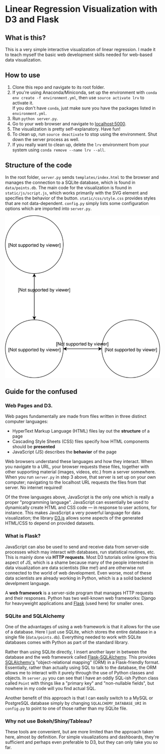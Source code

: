 # Linear Regression Visualization with D3 and Flask
## What is this?
This is a very simple interactive visualization of linear regression. I made it to teach myself the basic web development skills needed for web-based data visualization.

## How to use
1. Clone this repo and navigate to its root folder.
2. If you're using Anaconda/Miniconda, set up the environment with `conda env create -f environment.yml`, then use `source activate lrv` to activate it.<br />If you don't have `conda`, just make sure you have the packages listed in `environment.yml`.
3. Run `python server.py`.
4. Go to your web browser and navigate to [localhost:5000](http://localhost:5000).
5. The visualization is pretty self-explanatory. Have fun!
6. To clean up, run `source deactivate` to stop using the environment. Shut down the server process as well.
7. If you really want to clean up, delete the `lrv` environment from your system using `conda remove --name lrv --all`.

## Structure of the code
In the root folder, `server.py` sends `templates/index.html` to the browser and manages the connection to a SQLite database, which is found in `data/points.db`. The main code for the visualization is found in `static/js/script.js`, which works primarily with the SVG element and specifies the behavior of the button. `static/css/style.css` provides styles that are not data-dependent. `config.py` simply lists some configuration options which are
imported into `server.py`.

![](Diagram.svg)

## Guide for the confused
### Web Pages and D3.
Web pages fundamentally are made from files written in three distinct computer languages:
- HyperText Markup Language (HTML) files lay out the **structure** of a page
- Cascading Style Sheets (CSS) files specify how HTML components should be **presented**
- JavaScript (JS) describes the **behavior** of the page

Web browsers understand these languages and how they interact. When you navigate to a URL, your browser requests these files, together with other supporting material (images, videos, etc.) from a server somewhere. When you run `server.py` in step 3 above, that server is set up on your own computer; navigating to the localhost URL requests the files from that server. No internet required!

Of the three languages above, JavaScript is the only one which is really a proper "programming language". JavaScript can essentially be used to dynamically create HTML and CSS code &mdash; in response to user actions, for instance. This makes JavaScript a very powerful language for data visualization; the library [D3.js](https://d3js.org/) allows some aspects of the generated HTML/CSS to depend on provided datasets.

### What is Flask?
JavaScript can also be used to send and receive data from server-side processes which may interact with databases, run statistical routines, etc. This is mainly done via **HTTP requests**. Most D3 tutorials online ignore this aspect of JS, which is a shame because many of the people interested in data visualization are data scientists (like me!) and are otherwise not connected to the world of web development. Even worse, most of these data scientists are already working in Python, which is a a solid backend develpment language.

A **web framework** is a server-side program that manages HTTP requests and their responses. Python has two well-known web frameworks: Django for heavyweight applications and [Flask](http://flask.pocoo.org/) (used here) for smaller ones.

### SQLite and SQLAlchemy
One of the advantages of using a web framework is that it allows for the use of a database. Here I just use SQLite, which stores the entire database in a single file (`data/points.db`). Everything needed to work with SQLite databases comes with Python as part of the standard library.

Rather than using SQLite directly, I insert another layer in between the database and the web framework called [Flask-SQLAlchemy](http://flask-sqlalchemy.pocoo.org/2.3/). This provides [SQLAlchemy's](https://www.sqlalchemy.org/) "object-relational mapping" (ORM) in a Flask-friendly format. Essentially, rather than actually using SQL to talk to the database, the ORM allows me to interact with it purely through the use of Python classes and objects. In `server.py` you can see that I have an oddly SQL-ish Python class called `Point` with things like a "primary key" and "non-nullable fields", but nowhere in my code will you find actual SQL.

Another benefit of this approach is that I can easily switch to a MySQL or PostgreSQL database simply by changing `SQLALCHEMY_DATABASE_URI` in `config.py` to point to one of those rather than my SQLite file.

### Why not use Bokeh/Shiny/Tableau?
These tools are convenient, but are more limited than the approach taken here, almost by definition. For simple visualizations and dashboards, they're sufficient and perhaps even preferable to D3, but they can only take you so far.
